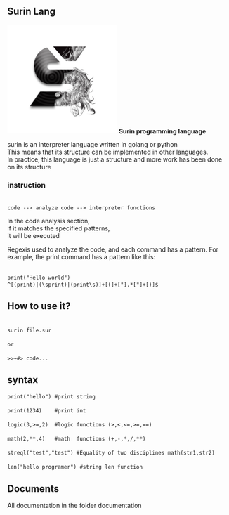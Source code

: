 ## Surin Lang

<img src="https://github.com/HSNHK/surin-lang/blob/master/resources/logo.png" width="250" >
<b>Surin programming language</b>

surin is an interpreter language written in golang or python
<br>
This means that its structure can be implemented in other languages.<br>
In practice, this language is just a structure and more work has been done on its structure
### instruction
```

code --> analyze code --> interpreter functions

```
In the code analysis section,<br>
if it matches the specified patterns,<br>
it will be executed<br>

Regexis used to analyze the code,
and each command has a pattern.
For example, the print command has a pattern like this:

```

print("Hello world")
^[(print)|(\sprint)|(print\s)]+[(]+["].*["]+[)]$

```
## How to use it?

```

surin file.sur

or 

>>~#> code...

```
## syntax

```
print("hello") #print string

print(1234)    #print int

logic(3,>=,2)  #logic functions (>,<,<=,>=,==)

math(2,**,4)   #math  functions (+,-,*,/,**)

streql("test","test") #Equality of two disciplines math(str1,str2)

len("hello programer") #string len function

``` 
## Documents

All documentation in the folder documentation